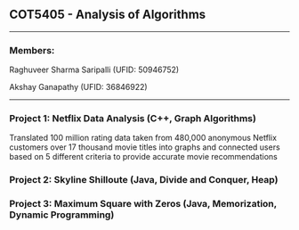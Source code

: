 ## COT5405 - Analysis of Algorithms

----
### Members:

Raghuveer Sharma Saripalli (UFID: 50946752)

Akshay Ganapathy (UFID: 36846922)

-----
### Project 1: Netflix Data Analysis (C++, Graph Algorithms)

Translated 100 million rating data taken from 480,000 anonymous Netflix customers over 17 thousand movie titles into graphs and connected users based on 5 different criteria to provide accurate movie recommendations


### Project 2: Skyline Shilloute (Java, Divide and Conquer, Heap)


### Project 3: Maximum Square with Zeros (Java, Memorization, Dynamic Programming)

